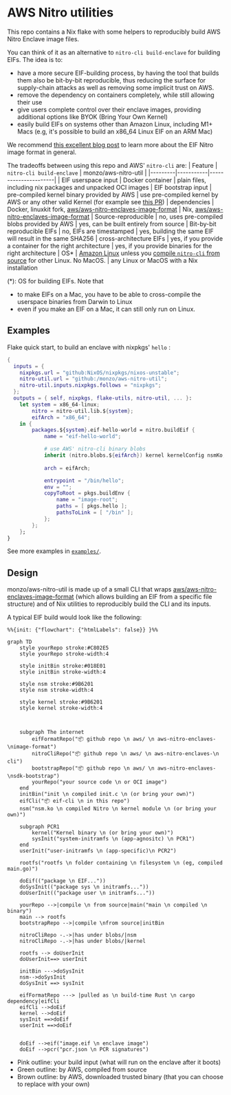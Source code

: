 # AWS Nitro utilities

This repo contains a Nix flake with some helpers to reproducibly build AWS Nitro Enclave image files.

You can think of it as an alternative to `nitro-cli build-enclave` for building EIFs. The idea is to:
- have  a more secure EIF-building process, by having the tool that builds them also be bit-by-bit reproducible, thus reducing the surface for supply-chain attacks as well as removing some implicit trust on AWS.
- remove the dependency on containers completely, while still allowing their use
- give users complete control over their enclave images, providing additional options like BYOK (Bring Your Own Kernel)
- easily build EIFs on systems other than Amazon Linux, including M1+ Macs (e.g, it's possible to build an x86_64 Linux EIF on an ARM Mac)

We recommend [this excellent blog post](https://blog.trailofbits.com/2024/02/16/a-few-notes-on-aws-nitro-enclaves-images-and-attestation) to learn more about the EIF Nitro image format in general.


The tradeoffs between using this repo and AWS' `nitro-cli` are:
| Feature | `nitro-cli build-enclave` | monzo/aws-nitro-util |
|---------|-----------|----------------------|
| EIF userspace input | Docker container | plain files, including nix packages and unpacked OCI images
| EIF bootstrap input | pre-compiled kernel binary provided by AWS | use pre-compiled kernel by AWS or any other valid Kernel (for example see [this PR](https://github.com/aws/aws-nitro-enclaves-sdk-bootstrap/pull/22))
| dependencies | Docker, linuxkit fork, [aws/aws-nitro-enclaves-image-format](https://github.com/aws/aws-nitro-enclaves-image-format/) | Nix, [aws/aws-nitro-enclaves-image-format](https://github.com/aws/aws-nitro-enclaves-image-format/)
| Source-reproducible | no, uses pre-compiled blobs provided by AWS | yes, can be built entirely from source
| Bit-by-bit reproducible EIFs | no, EIFs are timestamped | yes, building the same EIF will result in the same SHA256
| cross-architecture EIFs | yes, if you provide a container for the right architecture | yes, if you provide binaries for the right architecture
| OS* | [Amazon Linux](https://docs.aws.amazon.com/enclaves/latest/user/nitro-enclave-cli-install.html) unless you [compile `nitro-cli` from source](https://github.com/aws/aws-nitro-enclaves-cli/tree/main/docs) for other Linux. No MacOS. | any Linux or MacOS with a Nix installation


(*): OS for building EIFs. Note that 
- to make EIFs on a Mac, you have to be able to cross-compile the userspace binaries from Darwin to Linux
- even if you make an EIF on a Mac, it can still only run on Linux.

## Examples

Flake quick start, to build an enclave with nixpkgs' `hello` :
```nix
{
  inputs = {
    nixpkgs.url = "github:NixOS/nixpkgs/nixos-unstable";
    nitro-util.url = "github:/monzo/aws-nitro-util";
    nitro-util.inputs.nixpkgs.follows = "nixpkgs";
  };
  outputs = { self, nixpkgs, flake-utils, nitro-util, ... }:
    let system = x86_64-linux; 
        nitro = nitro-util.lib.${system};
        eifArch = "x86_64";
    in {
        packages.${system}.eif-hello-world = nitro.buildEif {
            name = "eif-hello-world";

            # use AWS' nitro-cli binary blobs
            inherit (nitro.blobs.${eifArch}) kernel kernelConfig nsmKo;
			
            arch = eifArch;

            entrypoint = "/bin/hello";
			env = ""; 
			copyToRoot = pkgs.buildEnv {
				name = "image-root";
				paths = [ pkgs.hello ];
				pathsToLink = [ "/bin" ];
			};
        };
    };
}
```

See more examples in [`examples/`](./examples/).

## Design

monzo/aws-nitro-util is made up of a small CLI that wraps  [aws/aws-nitro-enclaves-image-format](https://github.com/aws/aws-nitro-enclaves-image-format/) (which allows building an EIF from a specific file structure) and of Nix utilities to reproducibly build the CLI and its inputs.

A typical EIF build would look like the following:

```mermaid
%%{init: {"flowchart": {"htmlLabels": false}} }%%

graph TD
	style yourRepo stroke:#C802E5
	style yourRepo stroke-width:4

	style initBin stroke:#018E01
	style initBin stroke-width:4

	style nsm stroke:#9B6201
	style nsm stroke-width:4

	style kernel stroke:#9B6201
	style kernel stroke-width:4



	subgraph The internet
		eifFormatRepo("📦 github repo \n aws/ \n aws-nitro-enclaves-\nimage-format")
		nitroCliRepo("📦 github repo \n aws/ \n aws-nitro-enclaves-\n cli")
		bootstrapRepo("📦 github repo \n aws/ \n aws-nitro-enclaves-\nsdk-bootstrap")
		yourRepo("your source code \n or OCI image")
	end
	initBin("init \n compiled init.c \n (or bring your own)")
	eifCli("📦 eif-cli \n in this repo")
	nsm("nsm.ko \n compiled Nitro \n kernel module \n (or bring your own)")

    subgraph PCR1
        kernel("Kernel binary \n (or bring your own)")
        sysInit("system-initramfs \n (app-agnositc) \n PCR1")
	end
    userInit("user-initramfs \n (app-specific)\n PCR2")
	
	rootfs("rootfs \n folder containing \n filesystem \n (eg, compiled main.go)")

	doEif(("package \n EIF..."))
	doSysInit(("package sys \n initramfs..."))
	doUserInit(("package user \n initramfs..."))
	
	yourRepo -->|compile \n from source|main("main \n compiled \n binary")
	main --> rootfs
	bootstrapRepo -->|compile \nfrom source|initBin

	nitroCliRepo -.->|has under blobs/|nsm
	nitroCliRepo -.->|has under blobs/|kernel

	rootfs --> doUserInit
	doUserInit==> userInit

	initBin --->doSysInit
	nsm-->doSysInit
	doSysInit ==> sysInit

	eifFormatRepo ---> |pulled as \n build-time Rust \n cargo dependency|eifCli
	eifCli -->doEif
	kernel -->doEif
	sysInit ==>doEif
	userInit ==>doEif


	doEif -->eif("image.eif \n enclave image")
	doEif -->pcr("pcr.json \n PCR signatures")
```

- Pink outline: your build input (what will run on the enclave after it boots)
- Green outline: by AWS, compiled from source
- Brown outline: by AWS, downloaded trusted binary (that you can choose to replace with your own)

